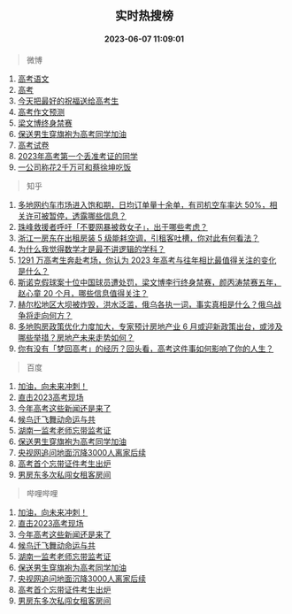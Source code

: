 <div align="center"><h2>实时热搜榜</h2><h4>2023-06-07 11:09:01</h4></div>

> 微博  

1. [高考语文](https://s.weibo.com/weibo?q=%E9%AB%98%E8%80%83%E8%AF%AD%E6%96%87&t=31&band_rank=1&Refer=top)<br />
2. [高考](https://s.weibo.com/weibo?q=%E9%AB%98%E8%80%83&t=31&band_rank=2&Refer=top)<br />
3. [今天把最好的祝福送给高考生](https://s.weibo.com/weibo?q=%23%E4%BB%8A%E5%A4%A9%E6%8A%8A%E6%9C%80%E5%A5%BD%E7%9A%84%E7%A5%9D%E7%A6%8F%E9%80%81%E7%BB%99%E9%AB%98%E8%80%83%E7%94%9F%23&t=31&band_rank=3&Refer=top)<br />
4. [高考作文预测](https://s.weibo.com/weibo?q=%23%E9%AB%98%E8%80%83%E4%BD%9C%E6%96%87%E9%A2%84%E6%B5%8B%23&t=31&band_rank=4&Refer=top)<br />
5. [梁文博终身禁赛](https://s.weibo.com/weibo?q=%23%E6%A2%81%E6%96%87%E5%8D%9A%E7%BB%88%E8%BA%AB%E7%A6%81%E8%B5%9B%23&t=31&band_rank=5&Refer=top)<br />
6. [保送男生穿旗袍为高考同学加油](https://s.weibo.com/weibo?q=%23%E4%BF%9D%E9%80%81%E7%94%B7%E7%94%9F%E7%A9%BF%E6%97%97%E8%A2%8D%E4%B8%BA%E9%AB%98%E8%80%83%E5%90%8C%E5%AD%A6%E5%8A%A0%E6%B2%B9%23&t=31&band_rank=6&Refer=top)<br />
7. [高考试卷](https://s.weibo.com/weibo?q=%23%E9%AB%98%E8%80%83%E8%AF%95%E5%8D%B7%23&t=31&band_rank=7&Refer=top)<br />
8. [2023年高考第一个丢准考证的同学](https://s.weibo.com/weibo?q=%232023%E5%B9%B4%E9%AB%98%E8%80%83%E7%AC%AC%E4%B8%80%E4%B8%AA%E4%B8%A2%E5%87%86%E8%80%83%E8%AF%81%E7%9A%84%E5%90%8C%E5%AD%A6%23&t=31&band_rank=8&Refer=top)<br />
9. [一公司称花2千万可和蔡徐坤吃饭](https://s.weibo.com/weibo?q=%23%E4%B8%80%E5%85%AC%E5%8F%B8%E7%A7%B0%E8%8A%B12%E5%8D%83%E4%B8%87%E5%8F%AF%E5%92%8C%E8%94%A1%E5%BE%90%E5%9D%A4%E5%90%83%E9%A5%AD%23&t=31&band_rank=9&Refer=top)<br />

> 知乎  

1. [多地网约车市场进入饱和期，日均订单量十余单，有司机空车率达 50%，相关许可被暂停，透露哪些信息？](https://www.zhihu.com/question/605110954)<br />
2. [珠峰救援者呼吁「不要网暴被救女子」，出于哪些考虑？](https://www.zhihu.com/question/605020694)<br />
3. [浙江一房东在出租房装 5 级能耗空调，引租客吐槽，你对此有何看法？](https://www.zhihu.com/question/604418376)<br />
4. [为什么我觉得数学才是最不讲逻辑的学科？](https://www.zhihu.com/question/603637246)<br />
5. [1291 万高考生奔赴考场，你认为 2023 年高考与往年相比最值得关注的变化是什么？](https://www.zhihu.com/question/605100302)<br />
6. [斯诺克假球案十位中国球员遭处罚，梁文博李行终身禁赛，颜丙涛禁赛五年，赵心童 20 个月，哪些信息值得关注？](https://www.zhihu.com/question/605220735)<br />
7. [赫尔松地区大坝被炸毁，洪水泛滥，俄乌各执一词，事实真相是什么？俄乌战争将走向何方？](https://www.zhihu.com/question/605068506)<br />
8. [多地购房政策优化力度加大，专家预计房地产业 6 月或迎新政策出台，或涉及哪些举措？房地产未来走势如何？](https://www.zhihu.com/question/605219260)<br />
9. [你有没有「梦回高考」的经历？回头看，高考这件事如何影响了你的人生？](https://www.zhihu.com/question/603646472)<br />

> 百度  

1. [加油，向未来冲刺！](https://www.baidu.com/s?wd=%E5%8A%A0%E6%B2%B9%EF%BC%8C%E5%90%91%E6%9C%AA%E6%9D%A5%E5%86%B2%E5%88%BA%EF%BC%81&sa=fyb_news&rsv_dl=fyb_news)<br />
2. [直击2023高考现场](https://www.baidu.com/s?wd=%E7%9B%B4%E5%87%BB2023%E9%AB%98%E8%80%83%E7%8E%B0%E5%9C%BA&sa=fyb_news&rsv_dl=fyb_news)<br />
3. [今年高考这些新闻还是来了](https://www.baidu.com/s?wd=%E4%BB%8A%E5%B9%B4%E9%AB%98%E8%80%83%E8%BF%99%E4%BA%9B%E6%96%B0%E9%97%BB%E8%BF%98%E6%98%AF%E6%9D%A5%E4%BA%86&sa=fyb_news&rsv_dl=fyb_news)<br />
4. [候鸟迁飞舞动命运与共](https://www.baidu.com/s?wd=%E5%80%99%E9%B8%9F%E8%BF%81%E9%A3%9E%E8%88%9E%E5%8A%A8%E5%91%BD%E8%BF%90%E4%B8%8E%E5%85%B1&sa=fyb_news&rsv_dl=fyb_news)<br />
5. [湖南一监考老师忘带监考证](https://www.baidu.com/s?wd=%E6%B9%96%E5%8D%97%E4%B8%80%E7%9B%91%E8%80%83%E8%80%81%E5%B8%88%E5%BF%98%E5%B8%A6%E7%9B%91%E8%80%83%E8%AF%81&sa=fyb_news&rsv_dl=fyb_news)<br />
6. [保送男生穿旗袍为高考同学加油](https://www.baidu.com/s?wd=%E4%BF%9D%E9%80%81%E7%94%B7%E7%94%9F%E7%A9%BF%E6%97%97%E8%A2%8D%E4%B8%BA%E9%AB%98%E8%80%83%E5%90%8C%E5%AD%A6%E5%8A%A0%E6%B2%B9&sa=fyb_news&rsv_dl=fyb_news)<br />
7. [央视网追问地面沉降3000人离家后续](https://www.baidu.com/s?wd=%E5%A4%AE%E8%A7%86%E7%BD%91%E8%BF%BD%E9%97%AE%E5%9C%B0%E9%9D%A2%E6%B2%89%E9%99%8D3000%E4%BA%BA%E7%A6%BB%E5%AE%B6%E5%90%8E%E7%BB%AD&sa=fyb_news&rsv_dl=fyb_news)<br />
8. [高考首个忘带证件考生出炉](https://www.baidu.com/s?wd=%E9%AB%98%E8%80%83%E9%A6%96%E4%B8%AA%E5%BF%98%E5%B8%A6%E8%AF%81%E4%BB%B6%E8%80%83%E7%94%9F%E5%87%BA%E7%82%89&sa=fyb_news&rsv_dl=fyb_news)<br />
9. [男房东多次私闯女租客房间](https://www.baidu.com/s?wd=%E7%94%B7%E6%88%BF%E4%B8%9C%E5%A4%9A%E6%AC%A1%E7%A7%81%E9%97%AF%E5%A5%B3%E7%A7%9F%E5%AE%A2%E6%88%BF%E9%97%B4&sa=fyb_news&rsv_dl=fyb_news)<br />

> 哔哩哔哩  

1. [加油，向未来冲刺！](https://www.baidu.com/s?wd=%E5%8A%A0%E6%B2%B9%EF%BC%8C%E5%90%91%E6%9C%AA%E6%9D%A5%E5%86%B2%E5%88%BA%EF%BC%81&sa=fyb_news&rsv_dl=fyb_news)<br />
2. [直击2023高考现场](https://www.baidu.com/s?wd=%E7%9B%B4%E5%87%BB2023%E9%AB%98%E8%80%83%E7%8E%B0%E5%9C%BA&sa=fyb_news&rsv_dl=fyb_news)<br />
3. [今年高考这些新闻还是来了](https://www.baidu.com/s?wd=%E4%BB%8A%E5%B9%B4%E9%AB%98%E8%80%83%E8%BF%99%E4%BA%9B%E6%96%B0%E9%97%BB%E8%BF%98%E6%98%AF%E6%9D%A5%E4%BA%86&sa=fyb_news&rsv_dl=fyb_news)<br />
4. [候鸟迁飞舞动命运与共](https://www.baidu.com/s?wd=%E5%80%99%E9%B8%9F%E8%BF%81%E9%A3%9E%E8%88%9E%E5%8A%A8%E5%91%BD%E8%BF%90%E4%B8%8E%E5%85%B1&sa=fyb_news&rsv_dl=fyb_news)<br />
5. [湖南一监考老师忘带监考证](https://www.baidu.com/s?wd=%E6%B9%96%E5%8D%97%E4%B8%80%E7%9B%91%E8%80%83%E8%80%81%E5%B8%88%E5%BF%98%E5%B8%A6%E7%9B%91%E8%80%83%E8%AF%81&sa=fyb_news&rsv_dl=fyb_news)<br />
6. [保送男生穿旗袍为高考同学加油](https://www.baidu.com/s?wd=%E4%BF%9D%E9%80%81%E7%94%B7%E7%94%9F%E7%A9%BF%E6%97%97%E8%A2%8D%E4%B8%BA%E9%AB%98%E8%80%83%E5%90%8C%E5%AD%A6%E5%8A%A0%E6%B2%B9&sa=fyb_news&rsv_dl=fyb_news)<br />
7. [央视网追问地面沉降3000人离家后续](https://www.baidu.com/s?wd=%E5%A4%AE%E8%A7%86%E7%BD%91%E8%BF%BD%E9%97%AE%E5%9C%B0%E9%9D%A2%E6%B2%89%E9%99%8D3000%E4%BA%BA%E7%A6%BB%E5%AE%B6%E5%90%8E%E7%BB%AD&sa=fyb_news&rsv_dl=fyb_news)<br />
8. [高考首个忘带证件考生出炉](https://www.baidu.com/s?wd=%E9%AB%98%E8%80%83%E9%A6%96%E4%B8%AA%E5%BF%98%E5%B8%A6%E8%AF%81%E4%BB%B6%E8%80%83%E7%94%9F%E5%87%BA%E7%82%89&sa=fyb_news&rsv_dl=fyb_news)<br />
9. [男房东多次私闯女租客房间](https://www.baidu.com/s?wd=%E7%94%B7%E6%88%BF%E4%B8%9C%E5%A4%9A%E6%AC%A1%E7%A7%81%E9%97%AF%E5%A5%B3%E7%A7%9F%E5%AE%A2%E6%88%BF%E9%97%B4&sa=fyb_news&rsv_dl=fyb_news)<br />
